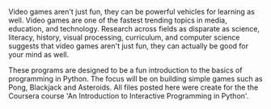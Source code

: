 Video games aren't just fun, they can be powerful vehicles for learning as well. Video games are one of the fastest trending topics in media, education, and technology. Research across fields as disparate as science, literacy, history, visual processing, curriculum, and computer science suggests that video games aren't just fun, they can actually be good for your mind as well. 

These programs are designed to be a fun introduction to the basics of programming in Python. The focus will be on building simple games such as Pong, Blackjack and Asteroids. All files posted here were create for the the Coursera course 'An Introduction to Interactive Programming in Python'. 
